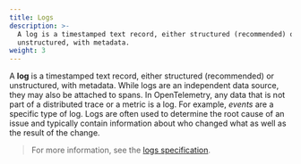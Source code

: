 ```yaml
---
title: Logs
description: >-
  A log is a timestamped text record, either structured (recommended) or
  unstructured, with metadata.
weight: 3
---
```


A **log** is a timestamped text record, either structured (recommended) or
unstructured, with metadata. While logs are an independent data source, they may
also be attached to spans. In OpenTelemetry, any data that is not part of a
distributed trace or a metric is a log. For example, _events_ are a specific
type of log. Logs are often used to determine the root cause of an issue and
typically contain information about who changed what as well as the result of
the change.

> For more information, see the [logs specification][].

[logs specification]: /docs/reference/specification/overview/#log-signal
